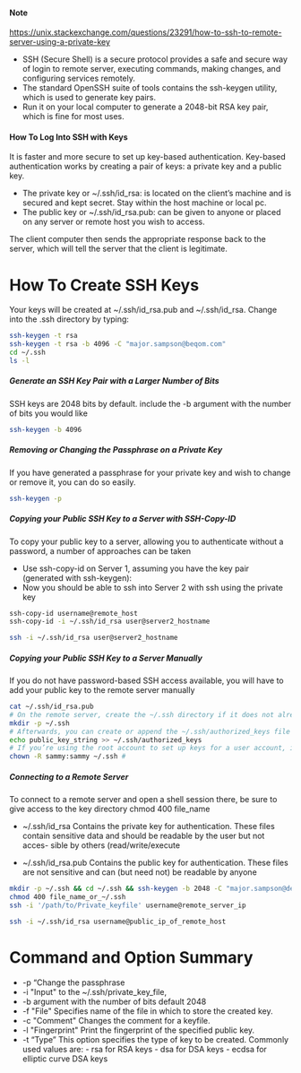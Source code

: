 #### Note
https://unix.stackexchange.com/questions/23291/how-to-ssh-to-remote-server-using-a-private-key

- SSH (Secure Shell) is a secure protocol provides a safe and secure way of login to remote server, executing commands, making changes, and configuring services remotely.
- The standard OpenSSH suite of tools contains the ssh-keygen utility, which is used to generate key pairs.
- Run it on your local computer to generate a 2048-bit RSA key pair, which is fine for most uses.

#### How To Log Into SSH with Keys

It is faster and more secure to set up key-based authentication. Key-based authentication works by creating a pair of keys: a private key and a public key.
- The private key or ~/.ssh/id_rsa: is located on the client’s machine and is secured and kept secret. Stay within the host machine or local pc.
- The public key or ~/.ssh/id_rsa.pub: can be given to anyone or placed on any server or remote host you wish to access.

The client computer then sends the appropriate response back to the server, which will tell the server that the client is legitimate.

# How To Create SSH Keys
Your keys will be created at ~/.ssh/id_rsa.pub and ~/.ssh/id_rsa.
Change into the .ssh directory by typing:
``````sh
ssh-keygen -t rsa
ssh-keygen -t rsa -b 4096 -C "major.sampson@beqom.com"
cd ~/.ssh
ls -l

``````
##### Generate an SSH Key Pair with a Larger Number of Bits
SSH keys are 2048 bits by default.  include the -b argument with the number of bits you would like
``````sh
ssh-keygen -b 4096

``````
##### Removing or Changing the Passphrase on a Private Key
If you have generated a passphrase for your private key and wish to change or remove it, you can do so easily.
``````sh
ssh-keygen -p

``````

##### Copying your Public SSH Key to a Server with SSH-Copy-ID
To copy your public key to a server, allowing you to authenticate without a password, a number of approaches can be taken
- Use ssh-copy-id on Server 1, assuming you have the key pair (generated with ssh-keygen):
- Now you should be able to ssh into Server 2 with ssh using the private key

``````sh
ssh-copy-id username@remote_host
ssh-copy-id -i ~/.ssh/id_rsa user@server2_hostname

ssh -i ~/.ssh/id_rsa user@server2_hostname

``````
##### Copying your Public SSH Key to a Server Manually
If you do not have password-based SSH access available, you will have to add your public key to the remote server manually

``````sh
cat ~/.ssh/id_rsa.pub
# On the remote server, create the ~/.ssh directory if it does not already exist:
mkdir -p ~/.ssh
# Afterwards, you can create or append the ~/.ssh/authorized_keys file by typing
echo public_key_string >> ~/.ssh/authorized_keys
# If you’re using the root account to set up keys for a user account, it’s also important that the ~/.ssh directory belongs to the user and not to root:
chown -R sammy:sammy ~/.ssh #

``````

##### Connecting to a Remote Server
To connect to a remote server and open a shell session there, be sure to give access to the key directory
chmod 400 file_name
 - ~/.ssh/id_rsa
     Contains the private key for authentication.  These files contain
     sensitive data and should be readable by the user but not acces-
     sible by others (read/write/execute

- ~/.ssh/id_rsa.pub
     Contains the public key for authentication.  These files are not
     sensitive and can (but need not) be readable by anyone
``````sh
mkdir -p ~/.ssh && cd ~/.ssh && ssh-keygen -b 2048 -C "major.sampson@devopsmyway.com"
chmod 400 file_name_or_~/.ssh
ssh -i '/path/to/Private_keyfile' username@remote_server_ip

ssh -i ~/.ssh/id_rsa username@public_ip_of_remote_host

``````
# Command and Option Summary
- -p “Change the passphrase
- -i "Input" to the ~/.ssh/private_key_file,
- -b argument with the number of bits default 2048
- -f "File" Specifies name of the file in which to store the created key.
- -c "Comment" Changes the comment for a keyfile.
- -l "Fingerprint" Print the fingerprint of the specified public key.
- -t “Type” This option specifies the type of key to be created. Commonly used values are: - rsa for RSA keys - dsa for DSA keys - ecdsa for elliptic curve DSA keys


